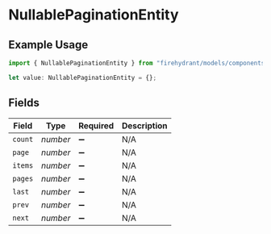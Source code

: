 # NullablePaginationEntity

## Example Usage

```typescript
import { NullablePaginationEntity } from "firehydrant/models/components";

let value: NullablePaginationEntity = {};
```

## Fields

| Field              | Type               | Required           | Description        |
| ------------------ | ------------------ | ------------------ | ------------------ |
| `count`            | *number*           | :heavy_minus_sign: | N/A                |
| `page`             | *number*           | :heavy_minus_sign: | N/A                |
| `items`            | *number*           | :heavy_minus_sign: | N/A                |
| `pages`            | *number*           | :heavy_minus_sign: | N/A                |
| `last`             | *number*           | :heavy_minus_sign: | N/A                |
| `prev`             | *number*           | :heavy_minus_sign: | N/A                |
| `next`             | *number*           | :heavy_minus_sign: | N/A                |
